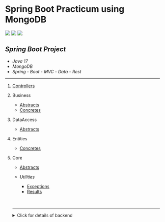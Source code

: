 # Spring Boot Practicum using MongoDB

![](https://img.shields.io/badge/java-v17-green)
![](https://img.shields.io/badge/spring--boot-v2.7.2-green)
![](https://img.shields.io/badge/swagger-v3.0.0-red)

## _Spring Boot Project_

- _Java 17_
- _MongoDB_
- _Spring_ - _Boot_ - _MVC_ - _Data_ - _Rest_
<hr>

1.  [Controllers](https://github.com/OzerBey/FTTeknolojiPracticum/tree/main/src/main/java/com/ozer/ftspringpracticum/api/controllers)
2.  Business
    - [Abstracts](https://github.com/OzerBey/FTTeknolojiPracticum/tree/main/src/main/java/com/ozer/ftspringpracticum/business/abstracts)
    - [Concretes](https://github.com/OzerBey/FTTeknolojiPracticum/tree/main/src/main/java/com/ozer/ftspringpracticum/business/concretes)
3.  DataAccess
    - [Abstracts](https://github.com/OzerBey/FTTeknolojiPracticum/tree/main/src/main/java/com/ozer/ftspringpracticum/dataAccess)
4.  Entities
    - [Concretes](https://github.com/OzerBey/FTTeknolojiPracticum/tree/main/src/main/java/com/ozer/ftspringpracticum/entities/concretes)
5.  Core 
    - [Abstracts](https://github.com/OzerBey/FTTeknolojiPracticum/tree/main/src/main/java/com/ozer/ftspringpracticum/core/abstracts)

    - *Utilities*
       * [Exceptions](https://github.com/OzerBey/FTTeknolojiPracticum/tree/main/src/main/java/com/ozer/ftspringpracticum/core/utilities/exceptions)
       * [Results](https://github.com/OzerBey/FTTeknolojiPracticum/tree/main/src/main/java/com/ozer/ftspringpracticum/core/utilities/results)

     <br><hr>
     <details>
     <summary>Click for details of backend </summary><br>

         📦ftspringpracticum
         ┣ 📂api
         ┃ ┗ 📂controllers
         ┃ ┃ ┣ 📜CommentsController.java
         ┃ ┃ ┣ 📜ProductsController.java
         ┃ ┃ ┗ 📜UsersController.java
         ┣ 📂business
         ┃ ┣ 📂abstracts
         ┃ ┃ ┣ 📜CommentService.java
         ┃ ┃ ┣ 📜ProductService.java
         ┃ ┃ ┣ 📜SequenceGeneratorService.java
         ┃ ┃ ┗ 📜UserService.java
         ┃ ┗ 📂concretes
         ┃ ┃ ┣ 📜CommentManager.java
         ┃ ┃ ┣ 📜ProductManager.java
         ┃ ┃ ┗ 📜UserManager.java
         ┣ 📂core
         ┃ ┣ 📂abstracts
         ┃ ┃ ┗ 📜IEntity.java
         ┃ ┗ 📂utilities
         ┃ ┃ ┣ 📂exceptions
         ┃ ┃ ┃ ┣ 📜CommentNotFoundException.java
         ┃ ┃ ┃ ┣ 📜CustomException.java
         ┃ ┃ ┃ ┣ 📜ProductNotFoundException.java
         ┃ ┃ ┃ ┗ 📜UserNotFoundException.java
         ┃ ┃ ┗ 📂results
         ┃ ┃ ┃ ┣ 📜DataResult.java
         ┃ ┃ ┃ ┣ 📜ErrorDataResult.java
         ┃ ┃ ┃ ┣ 📜ErrorResult.java
         ┃ ┃ ┃ ┣ 📜Result.java
         ┃ ┃ ┃ ┣ 📜SuccessDataResult.java
         ┃ ┃ ┃ ┗ 📜SuccessResult.java
         ┣ 📂dataAccess
         ┃ ┣ 📜CommentDao.java
         ┃ ┣ 📜ProductDao.java
         ┃ ┗ 📜UserDao.java
         ┣ 📂entities
         ┃ ┣ 📂abstracts
         ┃ ┗ 📂concretes
         ┃ ┃ ┣ 📜Comment.java
         ┃ ┃ ┣ 📜DbSequence.java
         ┃ ┃ ┣ 📜Product.java
         ┃ ┃ ┗ 📜User.java
         ┗ 📜FtSpringPracticumApplication.java

</details>
